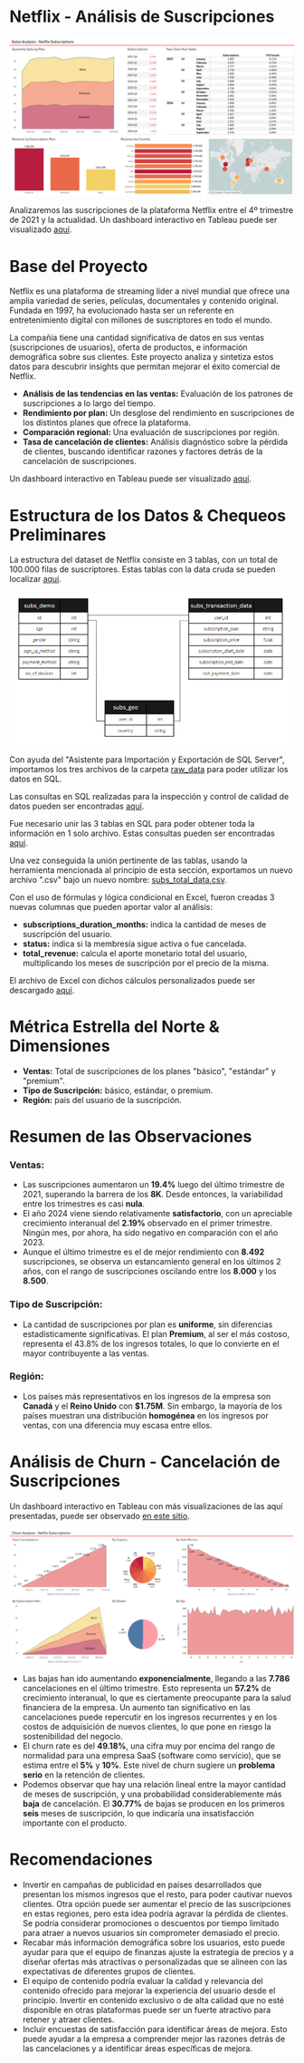 # Netflix - Análisis de Suscripciones

![Dashboard - Suscripciones Netflix](images/Screenshot_Sales.png)

Analizaremos las suscripciones de la plataforma Netflix entre el 4º trimestre de 2021 y la actualidad. Un dashboard interactivo en Tableau puede ser visualizado [aquí](https://public.tableau.com/app/profile/gonzalo.extremadouro/viz/NetflixSubscriptionsAnalysis/Sales-Dashboard).

# Base del Proyecto


Netflix es una plataforma de streaming líder a nivel mundial que ofrece una amplia variedad de series, películas, documentales y contenido original. Fundada en 1997, ha evolucionado hasta ser un referente en entretenimiento digital con millones de suscriptores en todo el mundo.

La compañía tiene una cantidad significativa de datos en sus ventas (suscripciones de usuarios), oferta de productos, e información demográfica sobre sus clientes. Este proyecto analiza y sintetiza estos datos para descubrir insights que permitan mejorar el éxito comercial de Netflix.

- **Análisis de las tendencias en las ventas:** Evaluación de los patrones de suscripciones a lo largo del tiempo.
- **Rendimiento por plan:** Un desglose del rendimiento en suscripciones de los distintos planes que ofrece la plataforma.
- **Comparación regional:** Una evaluación de suscripciones por región.
- **Tasa de cancelación de clientes:** Análisis diagnóstico sobre la pérdida de clientes, buscando identificar razones y factores detrás de la cancelación de suscripciones.

Un dashboard interactivo en Tableau puede ser visualizado [aquí](https://public.tableau.com/app/profile/gonzalo.extremadouro/viz/NetflixSubscriptionsAnalysis/Sales-Dashboard).

# Estructura de los Datos & Chequeos Preliminares

La estructura del dataset de Netflix consiste en 3 tablas, con un total de 100.000 filas de suscriptores. Estas tablas con la data cruda se pueden localizar [aquí](raw_data).

![ERD - Suscripciones Netflix](images/ERD.png)

Con ayuda del "Asistente para Importación y Exportación de SQL Server", importamos los tres archivos de la carpeta [raw_data](raw_data) para poder utilizar los datos en SQL.

Las consultas en SQL realizadas para la inspección y control de calidad de datos pueden ser encontradas [aquí](1_Data_Checks.sql).

Fue necesario unir las 3 tablas en SQL para poder obtener toda la información en 1 solo archivo. Estas consultas pueden ser encontradas [aquí](2_Join_Tables.sql).

Una vez conseguida la unión pertinente de las tablas, usando la herramienta mencionada al principio de esta sección, exportamos un nuevo archivo ".csv" bajo un nuevo nombre: [subs_total_data.csv](subs_total_data.csv).

Con el uso de fórmulas y lógica condicional en Excel, fueron creadas 3 nuevas columnas que pueden aportar valor al análisis:

- **subscriptions_duration_months:** indica la cantidad de meses de suscripción del usuario.
- **status:** indica si la membresía sigue activa o fue cancelada.
- **total_revenue:** calcula el aporte monetario total del usuario, multiplicando los meses de suscripción por el precio de la misma.

El archivo de Excel con dichos cálculos personalizados puede ser descargado [aquí](subs_total_data_CLEAN.xlsx).

# Métrica Estrella del Norte & Dimensiones

- **Ventas:** Total de suscripciones de los planes "básico", "estándar" y "premium".
- **Tipo de Suscripción:** básico, estándar, o premium.
- **Región:** país del usuario de la suscripción.

# Resumen de las Observaciones

### Ventas:

- Las suscripciones aumentaron un **19.4%** luego del último trimestre de 2021, superando la barrera de los **8K**. Desde entonces, la variabilidad entre los trimestres es casi **nula**.
- El año 2024 viene siendo relativamente **satisfactorio**, con un apreciable crecimiento interanual del **2.19%** observado en el primer trimestre. Ningún mes, por ahora, ha sido negativo en comparación con el año 2023.
- Aunque el último trimestre es el de mejor rendimiento con **8.492** suscripciones, se observa un estancamiento general en los últimos 2 años, con el rango de suscripciones oscilando entre los **8.000** y los **8.500**.

### Tipo de Suscripción:

- La cantidad de suscripciones por plan es **uniforme**, sin diferencias estadísticamente significativas. El plan **Premium**, al ser el más costoso, representa el 43.8% de los ingresos totales, lo que lo convierte en el mayor contribuyente a las ventas.

### Región:

- Los países más representativos en los ingresos de la empresa son **Canadá** y el **Reino Unido** con **$1.75M**. Sin embargo, la mayoría de los países muestran una distribución **homogénea** en los ingresos por ventas, con una diferencia muy escasa entre ellos.

# Análisis de Churn - Cancelación de Suscripciones

Un dashboard interactivo en Tableau con más visualizaciones de las aquí presentadas, puede ser observado [en este sitio](https://public.tableau.com/views/NetflixSubscriptionsAnalysis/Churn-Dashboard?:language=en-US&:sid=&:redirect=auth&:display_count=n&:origin=viz_share_link).

![Churn - Suscripciones Netflix](images/Screenshot_Churn.png)

- Las bajas han ido aumentando **exponencialmente**, llegando a las **7.786** cancelaciones en el último trimestre. Esto representa un **57.2%** de crecimiento interanual, lo que es ciertamente preocupante para la salud financiera de la empresa. Un aumento tan significativo en las cancelaciones puede repercutir en los ingresos recurrentes y en los costos de adquisición de nuevos clientes, lo que pone en riesgo la sostenibilidad del negocio.
- El churn rate es del **49.18%**, una cifra muy por encima del rango de normalidad para una empresa SaaS (software como servicio), que se estima entre el **5%** y **10%**. Este nivel de churn sugiere un **problema serio** en la retención de clientes.
- Podemos observar que hay una relación lineal entre la mayor cantidad de meses de suscripción, y una probabilidad considerablemente más **baja** de cancelación. El **30.77%** de bajas se producen en los primeros **seis** meses de suscripción, lo que indicaría una insatisfacción importante con el producto.

# Recomendaciones

- Invertir en campañas de publicidad en países desarrollados que presentan los mismos ingresos que el resto, para poder cautivar nuevos clientes. Otra opción puede ser aumentar el precio de las suscripciones en estas regiones, pero esta idea podría agravar la pérdida de clientes. Se podría considerar promociones o descuentos por tiempo limitado para atraer a nuevos usuarios sin comprometer demasiado el precio.
- Recabar más información demográfica sobre los usuarios, esto puede ayudar para que el equipo de finanzas ajuste la estrategia de precios y a diseñar ofertas más atractivas o personalizadas que se alineen con las expectativas de diferentes grupos de clientes.
- El equipo de contenido podría evaluar la calidad y relevancia del contenido ofrecido para mejorar la experiencia del usuario desde el principio. Invertir en contenido exclusivo o de alta calidad que no esté disponible en otras plataformas puede ser un fuerte atractivo para retener y atraer clientes.
- Incluir encuestas de satisfacción para identificar áreas de mejora. Esto puede ayudar a la empresa a comprender mejor las razones detrás de las cancelaciones y a identificar áreas específicas de mejora.
